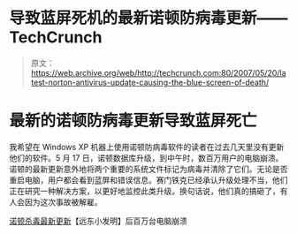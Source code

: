 # 导致蓝屏死机的最新诺顿防病毒更新——TechCrunch

> 原文：<https://web.archive.org/web/http://techcrunch.com:80/2007/05/20/latest-norton-antivirus-update-causing-the-blue-screen-of-death/>

# 最新的诺顿防病毒更新导致蓝屏死亡

我希望在 Windows XP 机器上使用诺顿防病毒软件的读者在过去几天里没有更新他们的软件。5 月 17 日，诺顿数据库升级，到中午时，数百万用户的电脑崩溃。诺顿的最新更新意外地将两个重要的系统文件标记为病毒并清除了它们。无论是否重启电脑，用户都会看到蓝屏和错误信息。赛门铁克已经承认升级处理不当，他们正在研究一种解决方案，以更好地监控此类升级。换句话说，他们真的搞砸了，有人会因为这次事故被解雇。

[诺顿杀毒最新更新](https://web.archive.org/web/20180406025656/http://www.fareastgizmos.com/computing/millions_of_computers_crash_after_nortons_antivirus_latest_update.php)【远东小发明】后百万台电脑崩溃